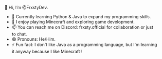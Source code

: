 👋 Hi, I’m @FrxstyDev.

- 🌱 Currently learning Python & Java to expand my programming skills.
- 👀 I enjoy playing Minecraft and exploring game development.
- 📫 You can reach me on Discord: frxsty.official for collaboration or just to chat.
- 😄 Pronouns: He/Him.
- ⚡ Fun fact: I don't like Java as a programming language, but I'm learning it anyway because I like Minecraft !
